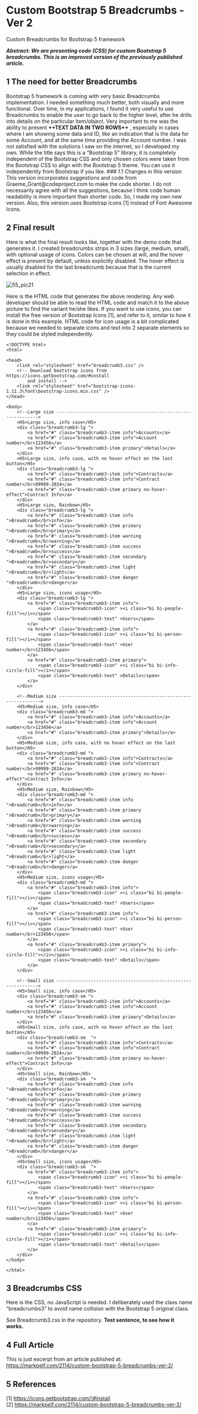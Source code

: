 Custom Bootstrap 5 Breadcrumbs -Ver 2
=====================================

Custom Breadcrumbs for Bootstrap 5 framework

***Abstract: We are presenting code (CSS) for custom Bootstrap 5 breadcrumbs.
This is an improved version of the previously published article.***

1 The need for better Breadcrumbs
---------------------------------

Bootstrap 5 framework is coming with very basic Breadcrumbs implementation. I
needed something much better, both visually and more functional. Over time, in
my applications, I found it very useful to use Breadcrumbs to enable the user to
go back to the higher level, after he drills into details on the particular
item/object. Very important to me was the ability to present **++TEXT DATA IN
TWO ROWS++** , especially in cases where I am showing some data and ID, like an
indication that is the data for some Account, and at the same time providing the
Account number. I was not satisfied with the solutions I saw on the internet, so
I developed my own. While the title says this is a “Bootstrap 5” library, it is
completely independent of the Bootstrap CSS and only chosen colors were taken
from the Bootstrap CSS to align with the Bootstrap 5 theme. You can use it
independently from Bootstrap if you like. \#\#\# 1.1 Changes in this version
This version incorporates suggestions and code from
Graeme_Grant\@codeproject.com to make the code shorter. I do not necessarily
agree with all the suggestions, because I think code human readability is more
important than shorter code. So, I made my own new version. Also, this version
uses Bootstrap Icons [1] instead of Font Awesome Icons.

2 Final result
--------------

Here is what the final result looks like, together with the demo code that
generates it. I created breadcrumbs strips in 3 sizes (large, medium, small),
with optional usage of icons. Colors can be chosen at will, and the hover effect
is present by default, unless explicitly disabled. The hover effect is usually
disabled for the last breadcrumb because that is the current selection in
effect.

![55_pic21](Readme/55_pic21.png)

Here is the HTML code that generates the above rendering. Any web developer
should be able to read the HTML code and match it to the above picture to find
the variant he/she likes. If you want to use icons, you can install the free
version of Bootstrap Icons [1], and refer to it, similar to how it is done in
this example. HTML code for icon usage is a bit complicated because we needed to
separate icons and text into 2 separate elements so they could be styled
independently.

~~~~~~~~~~~~~~~~~~~~~~~~~~~~~~~~~~~~~~~~~~~~~~~~~~~~~~~~~~~~~~~~~~~~~~~~~~~~~~~~
<!DOCTYPE html>
<html>

<head>
    <link rel="stylesheet" href="breadcrumb3.css" />
    <!-- Download bootstrap icons from https://icons.getbootstrap.com/#install  
        and install -->
    <link rel="stylesheet" href="bootstrap-icons-1.11.3\font\bootstrap-icons.min.css" />
</head>

<body>
    <!--Large size --------------------------------------------------------------->
    <H5>Large size, info case</H5>
    <div class="breadcrumb3-lg ">
        <a href="#" class="breadcrumb3-item info">Accounts</a>
        <a href="#" class="breadcrumb3-item info">Account number</br>123456</a>
        <a href="#" class="breadcrumb3-item primary">Details</a>
    </div>
    <H5>Large size, info case, with no hover effect on the last button</H5>
    <div class="breadcrumb3-lg ">
        <a href="#" class="breadcrumb3-item info">Contracts</a>
        <a href="#" class="breadcrumb3-item info">Contract number</br>99999-2024</a>
        <a href="#" class="breadcrumb3-item primary no-hover-effect">Contract Info</a>
    </div>
    <H5>Large size, Rainbow</H5>
    <div class="breadcrumb3-lg ">
        <a href="#" class="breadcrumb3-item info ">Breadcrumb</br>info</a>
        <a href="#" class="breadcrumb3-item primary ">Breadcrumb</br>primary</a>
        <a href="#" class="breadcrumb3-item warning ">Breadcrumb</br>warning</a>
        <a href="#" class="breadcrumb3-item success ">Breadcrumb</br>success</a>
        <a href="#" class="breadcrumb3-item secondary ">Breadcrumb</br>secondary</a>
        <a href="#" class="breadcrumb3-item light ">Breadcrumb</br>light</a>
        <a href="#" class="breadcrumb3-item danger ">Breadcrumb</br>danger</a>
    </div>
    <H5>Large size, icons usage</H5>
    <div class="breadcrumb3-lg ">
        <a href="#" class="breadcrumb3-item info">
            <span class="breadcrumb3-icon" ><i class="bi bi-people-fill"></i></span> 
            <span class="breadcrumb3-text" >Users</span>
        </a>
        <a href="#" class="breadcrumb3-item info">
            <span class="breadcrumb3-icon" ><i class="bi bi-person-fill"></i></span>
            <span class="breadcrumb3-text" >User number</br>123456</span>
        </a>
        <a href="#" class="breadcrumb3-item primary"> 
            <span class="breadcrumb3-icon" ><i class="bi bi-info-circle-fill"></i></span>
            <span class="breadcrumb3-text" >Details</span>
        </a>
    </div>

    <!--Medium size --------------------------------------------------------------->
    <H5>Medium size, info case</H5>
    <div class="breadcrumb3-md ">
        <a href="#" class="breadcrumb3-item info">Accounts</a>
        <a href="#" class="breadcrumb3-item info">Account number</br>123456</a>
        <a href="#" class="breadcrumb3-item primary">Details</a>
    </div>
    <H5>Medium size, info case, with no hover effect on the last button</H5>
    <div class="breadcrumb3-md ">
        <a href="#" class="breadcrumb3-item info">Contracts</a>
        <a href="#" class="breadcrumb3-item info">Contract number</br>99999-2024</a>
        <a href="#" class="breadcrumb3-item primary no-hover-effect">Contract Info</a>
    </div>
    <H5>Medium size, Rainbow</H5>
    <div class="breadcrumb3-md ">
        <a href="#" class="breadcrumb3-item info ">Breadcrumb</br>info</a>
        <a href="#" class="breadcrumb3-item primary ">Breadcrumb</br>primary</a>
        <a href="#" class="breadcrumb3-item warning ">Breadcrumb</br>warning</a>
        <a href="#" class="breadcrumb3-item success ">Breadcrumb</br>success</a>
        <a href="#" class="breadcrumb3-item secondary ">Breadcrumb</br>secondary</a>
        <a href="#" class="breadcrumb3-item light ">Breadcrumb</br>light</a>
        <a href="#" class="breadcrumb3-item danger ">Breadcrumb</br>danger</a>
    </div>
    <H5>Medium size, icons usage</H5>
    <div class="breadcrumb3-md ">
        <a href="#" class="breadcrumb3-item info">
            <span class="breadcrumb3-icon" ><i class="bi bi-people-fill"></i></span> 
            <span class="breadcrumb3-text" >Users</span>
        </a>
        <a href="#" class="breadcrumb3-item info">
            <span class="breadcrumb3-icon" ><i class="bi bi-person-fill"></i></span>
            <span class="breadcrumb3-text" >User number</br>123456</span>
        </a>
        <a href="#" class="breadcrumb3-item primary"> 
            <span class="breadcrumb3-icon" ><i class="bi bi-info-circle-fill"></i></span>
            <span class="breadcrumb3-text" >Details</span>
        </a>
    </div>

    <!--Small size --------------------------------------------------------------->
    <H5>Small size, info case</H5>
    <div class="breadcrumb3-sm ">
        <a href="#" class="breadcrumb3-item info">Accounts</a>
        <a href="#" class="breadcrumb3-item info">Account number</br>123456</a>
        <a href="#" class="breadcrumb3-item primary">Details</a>
    </div>
    <H5>Small size, info case, with no hover effect on the last button</H5>
    <div class="breadcrumb3-sm  ">
        <a href="#" class="breadcrumb3-item info">Contracts</a>
        <a href="#" class="breadcrumb3-item info">Contract number</br>99999-2024</a>
        <a href="#" class="breadcrumb3-item primary no-hover-effect">Contract Info</a>
    </div>
    <H5>Small size, Rainbow</H5>
    <div class="breadcrumb3-sm  ">
        <a href="#" class="breadcrumb3-item info ">Breadcrumb</br>info</a>
        <a href="#" class="breadcrumb3-item primary ">Breadcrumb</br>primary</a>
        <a href="#" class="breadcrumb3-item warning ">Breadcrumb</br>warning</a>
        <a href="#" class="breadcrumb3-item success ">Breadcrumb</br>success</a>
        <a href="#" class="breadcrumb3-item secondary ">Breadcrumb</br>secondary</a>
        <a href="#" class="breadcrumb3-item light ">Breadcrumb</br>light</a>
        <a href="#" class="breadcrumb3-item danger ">Breadcrumb</br>danger</a>
    </div>
    <H5>Small size, icons usage</H5>
    <div class="breadcrumb3-sm  ">
        <a href="#" class="breadcrumb3-item info">
            <span class="breadcrumb3-icon" ><i class="bi bi-people-fill"></i></span> 
            <span class="breadcrumb3-text" >Users</span>
        </a>
        <a href="#" class="breadcrumb3-item info">
            <span class="breadcrumb3-icon" ><i class="bi bi-person-fill"></i></span>
            <span class="breadcrumb3-text" >User number</br>123456</span>
        </a>
        <a href="#" class="breadcrumb3-item primary"> 
            <span class="breadcrumb3-icon" ><i class="bi bi-info-circle-fill"></i></span>
            <span class="breadcrumb3-text" >Details</span>
        </a>
    </div>
</body>

</html>
~~~~~~~~~~~~~~~~~~~~~~~~~~~~~~~~~~~~~~~~~~~~~~~~~~~~~~~~~~~~~~~~~~~~~~~~~~~~~~~~

3 Breadcrumbs CSS
-----------------

Here is the CSS, no JavaScript is needed. I deliberately used the class name
“breadcrumbs3” to avoid name collision with the Bootstrap 5 original class.

See Breadcrumb3.css in the repository. **Test sentence, to see how it works.**

4 Full Article
--------------

This is just excerpt from an article published at:
https://markpelf.com/2114/custom-bootstrap-5-breadcrumbs-ver-2/

5 References
------------

[1] https://icons.getbootstrap.com/\#install  
[2] https://markpelf.com/2114/custom-bootstrap-5-breadcrumbs-ver-2/
